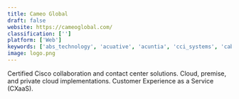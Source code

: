 ```yaml
---
title: Cameo Global
draft: false 
website: https://cameoglobal.com/
classification: ['']
platform: ['Web']
keywords: ['abs_technology', 'acuative', 'acuntia', 'cci_systems', 'cablecom', 'cdw', 'ciberc', 'cisco_ironport', 'companynet', 'compucom', 'insight', 'journeyteam', 'long_view_systems', 'merit_solutions', 'velosio', 'eplus']
image: logo.png
---
```

Certified Cisco collaboration and contact center solutions. Cloud, premise, and private cloud implementations. Customer Experience as a Service (CXaaS).